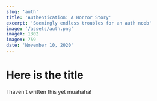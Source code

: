 ```yaml
---
slug: 'auth'
title: 'Authentication: A Horror Story'
excerpt: 'Seemingly endless troubles for an auth noob'
image: '/assets/auth.png'
imageX: 1302
imageY: 759
date: 'November 10, 2020'
---
```


# Here is the title

I haven't written this yet muahaha!